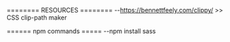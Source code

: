 ======== RESOURCES ========
--https://bennettfeely.com/clippy/ >> CSS clip-path maker

====== npm commands =====
--npm install sass
 